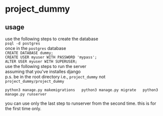 # project_dummy
## usage

use the following steps to create the database\
`psql -d postgres`\
once in the `postgres` database\
`CREATE DATABASE dummy;`\
`CREATE USER myuser WITH PASSWORD 'mypass';`\
`ALTER USER myuser WITH SUPERUSER;`\
use the following steps to run the server\
assuming that you've installes django  
p.s. be in the root directory i.e., `project_dummy` not `project_dummy/project_dummy`  
  
`python3 manage.py makemigrations  
python3 manage.py migrate  
python3 manage.py runserver`  

you can use only the last step to runserver from the second time. this is for the first time only.
